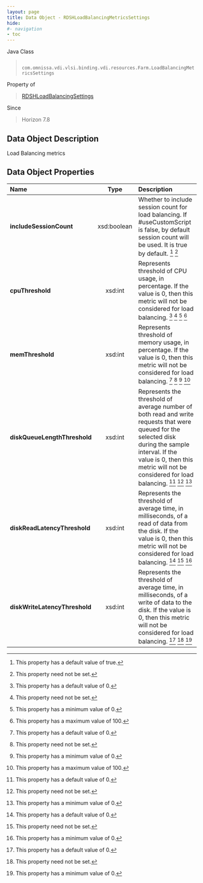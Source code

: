 ```yaml
---
layout: page
title: Data Object - RDSHLoadBalancingMetricsSettings
hide:
#- navigation
- toc
---
```






Java Class
> ` com.omnissa.vdi.vlsi.binding.vdi.resources.Farm.LoadBalancingMetricsSettings`

Property of
> [RDSHLoadBalancingSettings](vdi.resources.Farm.LoadBalancingSettings.md#field_detail)

Since
> Horizon 7.8


## Data Object Description

Load Balancing metrics

## Data Object Properties

 Name | Type | Description
:---|:---:|:---
**includeSessionCount**|  xsd:boolean|  Whether to include session count for load balancing. If #useCustomScript is false, by default session count will be used. It is true by default. [^6] [^1]
**cpuThreshold**|  xsd:int|  Represents threshold of CPU usage, in percentage. If the value is 0, then this metric will not be considered for load balancing. [^19] [^1] [^72] [^115]
**memThreshold**|  xsd:int|  Represents threshold of memory usage, in percentage. If the value is 0, then this metric will not be considered for load balancing. [^19] [^1] [^72] [^115]
**diskQueueLengthThreshold**|  xsd:int|  Represents the threshold of average number of both read and write requests that were queued for the selected disk during the sample interval. If the value is 0, then this metric will not be considered for load balancing. [^19] [^1] [^72]
**diskReadLatencyThreshold**|  xsd:int|  Represents the threshold of average time, in milliseconds, of a read of data from the disk. If the value is 0, then this metric will not be considered for load balancing. [^19] [^1] [^72]
**diskWriteLatencyThreshold**|  xsd:int|  Represents the threshold of average time, in milliseconds, of a write of data to the disk. If the value is 0, then this metric will not be considered for load balancing. [^19] [^1] [^72]


 


[^1]: This property need not be set.
[^6]: This property has a default value of true.
[^19]: This property has a default value of 0.
[^72]: This property has a minimum value of 0.
[^115]: This property has a maximum value of 100.
